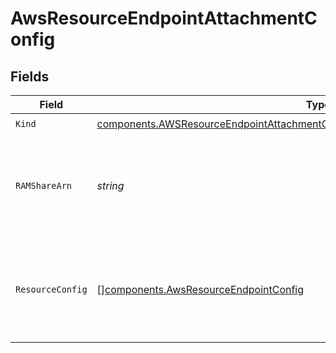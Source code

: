 # AwsResourceEndpointAttachmentConfig


## Fields

| Field                                                                                                                                                                              | Type                                                                                                                                                                               | Required                                                                                                                                                                           | Description                                                                                                                                                                        |
| ---------------------------------------------------------------------------------------------------------------------------------------------------------------------------------- | ---------------------------------------------------------------------------------------------------------------------------------------------------------------------------------- | ---------------------------------------------------------------------------------------------------------------------------------------------------------------------------------- | ---------------------------------------------------------------------------------------------------------------------------------------------------------------------------------- |
| `Kind`                                                                                                                                                                             | [components.AWSResourceEndpointAttachmentConfigAWSResourceEndpointAttachmentType](../../models/components/awsresourceendpointattachmentconfigawsresourceendpointattachmenttype.md) | :heavy_check_mark:                                                                                                                                                                 | N/A                                                                                                                                                                                |
| `RAMShareArn`                                                                                                                                                                      | *string*                                                                                                                                                                           | :heavy_check_mark:                                                                                                                                                                 | Resource Share ARN to verify request to create transit gateway attachment.                                                                                                         |
| `ResourceConfig`                                                                                                                                                                   | [][components.AwsResourceEndpointConfig](../../models/components/awsresourceendpointconfig.md)                                                                                     | :heavy_minus_sign:                                                                                                                                                                 | List of unique resource config mapping for aws resource endpoint.<br/>                                                                                                             |